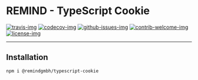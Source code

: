 # REMIND - TypeScript Cookie

[travis-img]: https://img.shields.io/travis/remindgmbh/typescript-cookie.svg?style=flat-square
[codecov-img]: https://img.shields.io/codecov/c/github/remindgmbh/typescript-cookie.svg?style=flat-square
[github-issues-img]: https://img.shields.io/github/issues/remindgmbh/typescript-cookie.svg?style=flat-square
[contrib-welcome-img]: https://img.shields.io/badge/contributions-welcome-blue.svg?style=flat-square
[license-img]: https://img.shields.io/github/license/remindgmbh/typescript-cookie.svg?style=flat-square

[![travis-img]](https://travis-ci.com/github/remindgmbh/typescript-cookie)
[![codecov-img]](https://codecov.io/gh/remindgmbh/typescript-cookie)
[![github-issues-img]](https://github.com/remindgmbh/typescript-cookie/issues)
[![contrib-welcome-img]](https://github.com/remindgmbh/typescript-cookie/blob/master/CONTRIBUTING.md)
[![license-img]](https://github.com/remindgmbh/typescript-cookie/blob/master/LICENSE)

---

## Installation

```shell
npm i @remindgmbh/typescript-cookie
```
